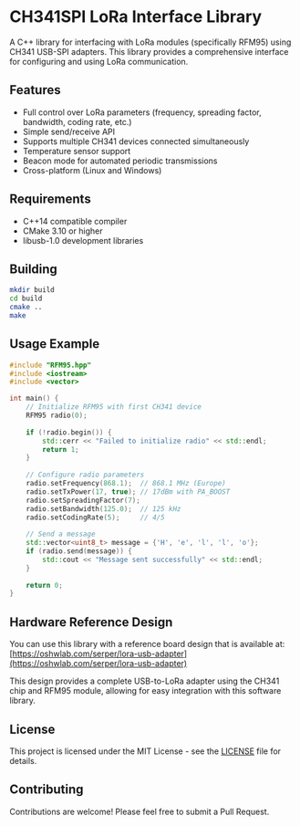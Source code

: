 # CH341SPI LoRa Interface Library

A C++ library for interfacing with LoRa modules (specifically RFM95) using CH341 USB-SPI adapters. This library provides a comprehensive interface for configuring and using LoRa communication.

## Features

- Full control over LoRa parameters (frequency, spreading factor, bandwidth, coding rate, etc.)
- Simple send/receive API
- Supports multiple CH341 devices connected simultaneously
- Temperature sensor support
- Beacon mode for automated periodic transmissions
- Cross-platform (Linux and Windows)

## Requirements

- C++14 compatible compiler
- CMake 3.10 or higher
- libusb-1.0 development libraries

## Building

```bash
mkdir build
cd build
cmake ..
make
```

## Usage Example

```cpp
#include "RFM95.hpp"
#include <iostream>
#include <vector>

int main() {
    // Initialize RFM95 with first CH341 device
    RFM95 radio(0);
    
    if (!radio.begin()) {
        std::cerr << "Failed to initialize radio" << std::endl;
        return 1;
    }
    
    // Configure radio parameters
    radio.setFrequency(868.1);  // 868.1 MHz (Europe)
    radio.setTxPower(17, true); // 17dBm with PA_BOOST
    radio.setSpreadingFactor(7);
    radio.setBandwidth(125.0);  // 125 kHz
    radio.setCodingRate(5);     // 4/5
    
    // Send a message
    std::vector<uint8_t> message = {'H', 'e', 'l', 'l', 'o'};
    if (radio.send(message)) {
        std::cout << "Message sent successfully" << std::endl;
    }
    
    return 0;
}
```

## Hardware Reference Design

You can use this library with a reference board design that is available at:
[https://oshwlab.com/serper/lora-usb-adapter](https://oshwlab.com/serper/lora-usb-adapter)

This design provides a complete USB-to-LoRa adapter using the CH341 chip and RFM95 module, allowing for easy integration with this software library.

## License

This project is licensed under the MIT License - see the [LICENSE](LICENSE) file for details.

## Contributing

Contributions are welcome! Please feel free to submit a Pull Request.

